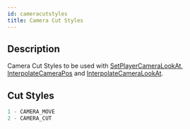 ```yaml
---
id: cameracutstyles
title: Camera Cut Styles
---
```


## Description

Camera Cut Styles to be used with [SetPlayerCameraLookAt](../functions/SetPlayerCameraLookAt), [InterpolateCameraPos](../functions/InterpolateCameraPos) and [InterpolateCameraLookAt](../functions/InterpolateCameraLookAt).

## Cut Styles

```c
1 - CAMERA_MOVE
2 - CAMERA_CUT
```
